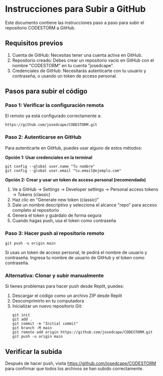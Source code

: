 # Instrucciones para Subir a GitHub

Este documento contiene las instrucciones paso a paso para subir el repositorio CODESTORM a GitHub.

## Requisitos previos

1. Cuenta de GitHub: Necesitas tener una cuenta activa en GitHub.
2. Repositorio creado: Debes crear un repositorio vacío en GitHub con el nombre "CODESTORM" en tu cuenta "josedcape".
3. Credenciales de GitHub: Necesitarás autenticarte con tu usuario y contraseña, o usando un token de acceso personal.

## Pasos para subir el código

### Paso 1: Verificar la configuración remota

El remoto ya está configurado correctamente a:
```
https://github.com/josedcape/CODESTORM.git
```

### Paso 2: Autenticarse en GitHub

Para autenticarte en GitHub, puedes usar alguno de estos métodos:

**Opción 1: Usar credenciales en la terminal**
```
git config --global user.name "Tu nombre"
git config --global user.email "tu.email@ejemplo.com"
```

**Opción 2: Crear y usar un token de acceso personal (recomendado)**
1. Ve a GitHub -> Settings -> Developer settings -> Personal access tokens -> Tokens (classic)
2. Haz clic en "Generate new token (classic)"
3. Dale un nombre descriptivo y selecciona el alcance "repo" para acceso completo al repositorio
4. Genera el token y guárdalo de forma segura
5. Cuando hagas push, usa el token como contraseña

### Paso 3: Hacer push al repositorio remoto

```
git push -u origin main
```

Si usas un token de acceso personal, te pedirá el nombre de usuario y contraseña. Ingresa tu nombre de usuario de GitHub y el token como contraseña.

### Alternativa: Clonar y subir manualmente

Si tienes problemas para hacer push desde Replit, puedes:

1. Descargar el código como un archivo ZIP desde Replit
2. Descomprimirlo en tu computadora
3. Inicializar un nuevo repositorio Git:
   ```
   git init
   git add .
   git commit -m "Initial commit"
   git branch -M main
   git remote add origin https://github.com/josedcape/CODESTORM.git
   git push -u origin main
   ```

## Verificar la subida

Después de hacer push, visita https://github.com/josedcape/CODESTORM para confirmar que todos los archivos se han subido correctamente.